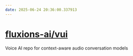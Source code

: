 ```yaml
---
date: 2025-06-24 20:36:00.337913
---
```


# [fluxions-ai/vui](https://github.com/fluxions-ai/vui)

Voice AI repo for context-aware audio conversation models